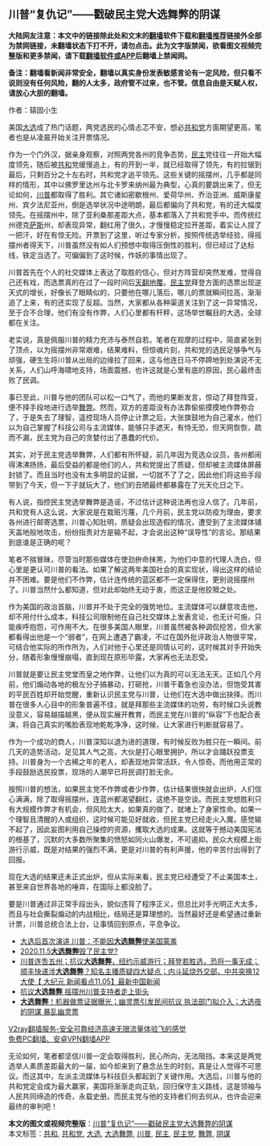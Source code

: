  <h2>川普“复仇记”——戳破民主党大选舞弊的阴谋</h2> <p class="notice"><b>大陆网友注意：本文中的链接除此处和文末的<a href="https://github.com/bannedbook/fanqiang" >翻墙</a>软件下载和<a href="https://github.com/killgcd/justmysocks/blob/master/README.md">翻墙推荐</a>链接外全部为禁网链接，未翻墙状态下打不开，请勿点击。此为文字版禁闻，欲看图文视频完整版和更多禁闻，请下载<a href="https://github.com/bannedbook/fanqiang">翻墙软件或APP</a>后翻墙上禁闻网。</p><p>备注：翻墙看新闻非常安全，翻墙以真实身份发表敏感言论有一定风险，但只看不说则没有任何风险，翻的人太多，政府管不过来，也不管。信息自由是天赋人权，请放心大胆的翻墙。</b></p>  <div class="entry"> <p></p> <p>作者：辕固小生</p> <p>美国<a href="https://www.bannedbook.org/bnews/tag/%e5%a4%a7%e9%80%89/" class="st_tag internal_tag" rel="tag" title="标签 大选 下的日志">大选</a>成了热门话题，两党选民的心情忐忑不安，想必<a href="https://www.bannedbook.org/bnews/tag/%e5%85%b1%e5%92%8c%e5%85%9a/" class="st_tag internal_tag" rel="tag" title="标签 共和党 下的日志">共和党</a>方面期望更高，笔者也是从凌晨开始关注开票情况。</p> <p>作为一个门外汉，据亲身观察，对照两党各州的竞争态势，<a href="https://www.bannedbook.org/bnews/tag/%e6%b0%91%e4%b8%bb/" class="st_tag internal_tag" rel="tag" title="标签 民主 下的日志">民主</a>党往往一开始大幅度领先，随后被<a href="https://www.bannedbook.org/bnews/tag/%E5%85%B1%E5%92%8C/" class="st_tag internal_tag" rel="tag" title="标签 共和 下的日志">共和</a>党缓慢追上，有的开到一半，就已经取得了领先，有的拉锯到最后，只剩百分之十左右时，共和党才追平领先。这些关键的摇摆州，几乎都是同样的情形，其中以佛罗里达州与北卡罗来纳州最为典型，心真的要跳出来了，但无论如何，<a href="https://www.bannedbook.org/bnews/tag/%e5%b7%9d%e6%99%ae/" class="st_tag internal_tag" rel="tag" title="标签 川普 下的日志">川普</a>都取得了胜利。其它诸如密歇根州、爱荷华州、乔治亚洲、威斯康星州、宾夕法尼亚州，倒是选举状况中途明朗，最后都偏向了共和党，有的还大幅度领先。在摇摆州中，除了亚利桑那差距大点，基本都落入了共和党手中。而传统红州德克<span class='wp_keywordlink'><a href="https://www.bannedbook.org/forum5/topic42.html" title="萨斯、诚信与自救" target="_blank">萨斯</a></span>州，却表现异常，翻红用了很久，才慢慢稳定拉开差距，着实让人捏了一把汗，好在有惊无险。开票到了这里，听过专家分析，按照传统选举经验，得摇摆州者得天下，川普虽然没有如人们预想中取得压倒性的胜利，但已经过了达标线，铁定当选了。可偏偏到了这时候，作妖的事情出现了。</p>  <p>川普首先在个人的社交媒体上表达了取胜的信心，但对方阵营却突然发难，觉得自己还有戏，而选票真的在过了一段时间后<span class='wp_keywordlink'><a href="https://www.bannedbook.org/forum2/topic1242.html" title="天翻地覆慨而慷：记南开大学无产阶级文化大革命" target="_blank">天翻地覆</a></span>。<a href="https://www.bannedbook.org/bnews/tag/%e6%b0%91%e4%b8%bb%e5%85%9a/" class="st_tag internal_tag" rel="tag" title="标签 民主党 下的日志">民主党</a>拜登方面的选票出现逆天式的增长，好像长了眼睛似的，只要他在哪儿落后，哪儿的票就瞬间拉高，渐渐追了上来，有的还实现了反超。当然，大家都从各种渠道关注到了这一异常情况，至于合不合理，他们有没有作弊，人们心里都有杆秤，这场举世瞩目的大选，全球都在关注。</p> <p>老实说，真是佩服川普的精力充沛与泰然自若。笔者在观摩的过程中，简直紧张到了顶点，以为摇摆州非常艰难，结果难料，但惊魂片刻，共和党的选民足够争气与顽强，硬生生将川普从出局的边缘拉了回来，这与他连日马不停蹄地到处演说不无关系，人们山呼海啸地支持，场面震撼，也许这就是心里有底的原因，民心最终击败了民调。</p> <p>事已至此，川普与他的团队可以松一口气了，而他的果断发言，惊动了拜登阵营，便不择手段地进行选举<a href="https://www.bannedbook.org/bnews/tag/%E8%88%9E%E5%BC%8A/" class="st_tag internal_tag" rel="tag" title="标签 舞弊 下的日志">舞弊</a>。然而，双方的差距没有办法靠偷偷摸摸地作弊弥合了，于是失去了理智，遥控现场人员停止计票之后，大张旗鼓地为自己灌水，他们以为自己掌握了科技公司与主流媒体，能够只手遮天，有恃无恐，但天网恢恢，疏而不漏，民主党为自己的贪婪付出了愚蠢的代价。</p> <p>其实，对于民主党选举舞弊，人们都有所怀疑，前几年因为竞选众议员，各州都闹得沸沸扬扬，最后受益的都是他们的人，共和党提出了质疑，但却被主流媒体屏蔽封锁了。而且当时也没有太多明显的证据，一切就不了了之，因此他们将这些手段带到了今天，但一下子就玩大了，他们的丑陋最终都暴露在了光天化日之下。</p>  <p>有人说，指控民主党选举舞弊是造谣，不过估计这种说法再也没人信了。几年前，共和党有人这么说，大家说是在栽赃污蔑，几个月前，民主党以防疫为理由，要求各州进行邮寄选票，川普心知肚明，质疑会出现造假的情况，遭受到了主流媒体铺天盖地般地攻击，纷纷指责对方是输不起，才会说出这种“误导性”的言论。那结果到底谁是正确的呢？</p> <p>笔者不揣冒昧，尽管当时那些媒体在使劲拚命抹黑，为他们中意的代理人洗白，但心里是更认可川普的看法。如果了解这两年美国社会的真实现状，得出这样的结论并不困难。要是他们不作弊，估计连传统的蓝区都不一定保得住，更别说摇摆州了。川普当然什么都知道，但对此却始终无动于衷，而这正是他狡猾之处。</p> <p>作为美国的政治首脑，川普并不处于完全的强势地位。主流媒体可以肆意攻击他，却不用付什么成本，科技公司限制他在自己社交媒体上发表言论，也无计可施，只能疾呼抱怨，可作用不大。在很多美国人眼里，川普虽然被各种调侃挖苦，但大家都看得出他是一个“弱者”，在网上遭遇了霸凌，不过在国外批评政治人物很平常，可结合他实际的所作所为，人们对他于心里还是同情认可的，这时候其对手开始失分，随着形象慢慢崩塌，直到现在原形毕露，大家再也无法忍受。</p> <p>川普就是要让民主党堂而皇之地作弊，让他们以为真的可以无法无天。正如几个月前，他们煽动各地的极左分子搞暴动，打砸抢，川普干着急也没办法，但饱受其害的平民百姓却开始觉醒，重新认识民主党与川普，让他们在大选中做出抉择。而川普在很多人心目中的形象普遍不佳，就是拜那些主流媒体的功劳，有时候口头说教没意义，容易越描越黑，便从现实展开教育，而民主党在川普的“纵容”下也配合表演，将自己真实的嘴脸表现地乾乾净净，这时候，让大家进行判断就容易了。</p>  <p>作为一个成功的商人，川普深知以退为进的道理，有时候反败为胜只在一瞬间。前几天的造势活动，足见其人气之高，大伙是打心眼里拥护，所以才会踊跃投票支持。川普身为一个古稀之年的老人，却表现地异常活跃，令人惊奇。而他用正常的手段鼓励选民投票，现场的人潮早已将民调打脸无余。</p> <p>按照川普的想法，如果民主党不作弊或者少作弊，估计结果很快就会出炉，人们信心满满，除了取得摇摆州，连蓝州都渴望翻红，这绝不是空谈。而民主党想胜利只有大规模作弊才有机会，但风险太大，如果真的做了，就堵上了身家性命。如果一个理智且清醒的人或组织，这时候可能见好就收，但民主党已经走火入魔，感觉输不起了，因此妄图利用自己操控的资源，攫取大选的成果。这就等于撼动美国宪法的根基了，沉默的大多数所聚集的愤怒如同火山爆发，不可遏抑。民众大规模上街游行示威，既是对结果的强烈不满，更是对川普的有利声援，他的辛苦付出得到了回报。</p> <p>现在大选的结果还未正式出炉，但从实际来看，民主党已经遭受了不止美国本土，甚至来自世界各地的唾弃，在国际上都没脸了。</p> <p>要是川普通过非正常手段出头，貌似违背了程序正义，但总比对手光明正大太多，而且与社会撕裂煽动的内战相比，结局还是算理想的。当然最好还是希望通过重新计票，川普总统合法上台，让事情回到原点，平息争议。</p>  <ul class='op-related-articles' title='相关阅读'> <li><a href='https://www.bannedbook.org/bnews/bannedvideo/20201107/1427051.html' target='_blank'>大选后首次演讲 川普：不能因<b>大选舞弊</b>使美国蒙羞</a></li> <li><a href='https://www.bannedbook.org/bnews/taiwannews/20201106/1426755.html' target='_blank'>2020.11.5<b>大选舞弊</b>毁了民主党?</a></li> <li><a href='https://www.bannedbook.org/bnews/bannedvideo/20201106/1426659.html' target='_blank'>川普连吿五州；抗议<b>大选舞弊</b>，纽约示威游行；拜登若胜选，恐将一事无成；顺丰快递涉<b>大选舞弊</b>？知名主播质疑四大疑点；内斗延烧外交部，中共突换12大使【 大纪元 新闻看点11.05】最新中国新闻</a></li> <li><a href='https://www.bannedbook.org/bnews/comments/20201106/1426577.html' target='_blank'>抗议<b>大选舞弊</b> 摇摆州川普支持者走上街头</a></li> <li><a href='https://www.bannedbook.org/bnews/bannedvideo/20201106/1426525.html' target='_blank'><b>大选舞弊</b>！机器做票证据曝光；幽灵票引发民间抗议 执法部门拟介入；大选夜的阴谋 暴乱幽灵票</a></li> </ul> <p class="texttj"> <a href="https://www.bannedbook.org/forum23/topic22702.html" target="_blank">V2ray翻墙服务-安全可靠经济高速无限流量体验飞的感觉</a><br/> <a href="https://github.com/bannedbook/fanqiang/wiki/%E7%A6%81%E9%97%BB%E7%BD%91%E5%AE%89%E5%8D%93%E7%BF%BB%E5%A2%99%E6%96%B0%E9%97%BBAPP" target="_blank">免费PC翻墙、安卓VPN翻墙APP</a></p><p>无论如何，笔者都坚信川普一定会取得胜利，民心所向，无法阻挡。本来这是两党选举人素质差距最大的一届，如今却来到了悬念丛生的时刻，真是让人觉得不可思议。而这其中，左派主流媒体与科技巨头都起到了关键作用。大选后，川普与他的共和党定会成为最大赢家，美国将渐渐走向正轨，回归保守主义路线，这是领袖与人民共同缔造的传奇，永载史册。而民主党与他的支持者们何去何从，也许会迎来最终的审判吧！</p><a name='sharetosocial'></a>       <div><b>本文的图文或视频完整版</b>：<a href='https://www.bannedbook.org/bnews/cbnews/20201107/1426928.html'>川普“复仇记”——戳破民主党大选舞弊的阴谋</a></div>  </div><!--END ENTRY--> <div class="postfooter"> <div>本文标签：<a href="https://www.bannedbook.org/bnews/tag/%E5%85%B1%E5%92%8C/" rel="tag">共和</a>, <a href="https://www.bannedbook.org/bnews/tag/%e5%85%b1%e5%92%8c%e5%85%9a/" rel="tag">共和党</a>, <a href="https://www.bannedbook.org/bnews/tag/%e5%a4%a7%e9%80%89/" rel="tag">大选</a>, <a href="https://www.bannedbook.org/bnews/tag/%E5%A4%A7%E9%80%89%E8%88%9E%E5%BC%8A/" rel="tag">大选舞弊</a>, <a href="https://www.bannedbook.org/bnews/tag/%e5%b7%9d%e6%99%ae/" rel="tag">川普</a>, <a href="https://www.bannedbook.org/bnews/tag/%e6%b0%91%e4%b8%bb/" rel="tag">民主</a>, <a href="https://www.bannedbook.org/bnews/tag/%e6%b0%91%e4%b8%bb%e5%85%9a/" rel="tag">民主党</a>, <a href="https://www.bannedbook.org/bnews/tag/%E8%88%9E%E5%BC%8A/" rel="tag">舞弊</a>, <a href="https://www.bannedbook.org/bnews/tag/%E9%98%B4%E8%B0%8B/" rel="tag">阴谋</a></div>  </div><!--END POSTFOOTER--> 